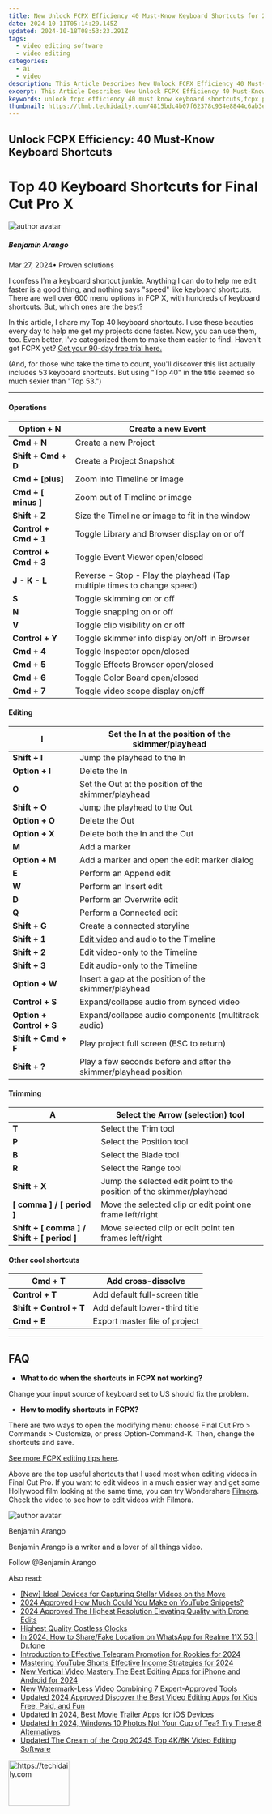 ```yaml
---
title: New Unlock FCPX Efficiency 40 Must-Know Keyboard Shortcuts for 2024
date: 2024-10-11T05:14:29.145Z
updated: 2024-10-18T08:53:23.291Z
tags: 
  - video editing software
  - video editing
categories: 
  - ai
  - video
description: This Article Describes New Unlock FCPX Efficiency 40 Must-Know Keyboard Shortcuts for 2024
excerpt: This Article Describes New Unlock FCPX Efficiency 40 Must-Know Keyboard Shortcuts for 2024
keywords: unlock fcpx efficiency 40 must know keyboard shortcuts,fcpx power user unlock 40 time saving keyboard shortcuts,top 40 keyboard shortcuts for final cut pro x,fcpx productivity hacks top 40 keyboard shortcuts for editors,streamline your workflow 40 essential fcpx keyboard shortcuts,fcpx power user top 40 keyboard shortcuts to boost your workflow,ai animation unlock fcpx efficiency 40 must know keyboard shortcuts
thumbnail: https://thmb.techidaily.com/4815bdc4b07f62378c934e8844c6ab3ed5ccd8bb0ecbd12c41105ddecee78795.jpg
---
```


## Unlock FCPX Efficiency: 40 Must-Know Keyboard Shortcuts

# Top 40 Keyboard Shortcuts for Final Cut Pro X

![author avatar](https://images.wondershare.com/filmora/article-images/benjamin-arango-author.jpg)

##### Benjamin Arango

 Mar 27, 2024• Proven solutions

I confess I'm a keyboard shortcut junkie. Anything I can do to help me edit faster is a good thing, and nothing says "speed" like keyboard shortcuts. There are well over 600 menu options in FCP X, with hundreds of keyboard shortcuts. But, which ones are the best?

In this article, I share my Top 40 keyboard shortcuts. I use these beauties every day to help me get my projects done faster. Now, you can use them, too. Even better, I've categorized them to make them easier to find. Haven't got FCPX yet? [Get your 90-day free trial here.](https://tools.techidaily.com/wondershare/filmora/download/)

(And, for those who take the time to count, you'll discover this list actually includes 53 keyboard shortcuts. But using "Top 40" in the title seemed so much sexier than "Top 53.")

---

#### Operations

| **Option + N**        | Create a new Event                                                      |
| --------------------- | ----------------------------------------------------------------------- |
| **Cmd + N**           | Create a new Project                                                    |
| **Shift + Cmd + D**   | Create a Project Snapshot                                               |
| **Cmd + \[plus\]**    | Zoom into Timeline or image                                             |
| **Cmd + \[ minus \]** | Zoom out of Timeline or image                                           |
| **Shift + Z**         | Size the Timeline or image to fit in the window                         |
| **Control + Cmd + 1** | Toggle Library and Browser display on or off                            |
| **Control + Cmd + 3** | Toggle Event Viewer open/closed                                         |
| **J - K - L**         | Reverse - Stop - Play the playhead (Tap multiple times to change speed) |
| **S**                 | Toggle skimming on or off                                               |
| **N**                 | Toggle snapping on or off                                               |
| **V**                 | Toggle clip visibility on or off                                        |
| **Control + Y**       | Toggle skimmer info display on/off in Browser                           |
| **Cmd + 4**           | Toggle Inspector open/closed                                            |
| **Cmd + 5**           | Toggle Effects Browser open/closed                                      |
| **Cmd + 6**           | Toggle Color Board open/closed                                          |
| **Cmd + 7**           | Toggle video scope display on/off                                       |

#### Editing

| **I**                    | Set the In at the position of the skimmer/playhead                                    |
| ------------------------ | ------------------------------------------------------------------------------------- |
| **Shift + I**            | Jump the playhead to the In                                                           |
| **Option + I**           | Delete the In                                                                         |
| **O**                    | Set the Out at the position of the skimmer/playhead                                   |
| **Shift + O**            | Jump the playhead to the Out                                                          |
| **Option + O**           | Delete the Out                                                                        |
| **Option + X**           | Delete both the In and the Out                                                        |
| **M**                    | Add a marker                                                                          |
| **Option + M**           | Add a marker and open the edit marker dialog                                          |
| **E**                    | Perform an Append edit                                                                |
| **W**                    | Perform an Insert edit                                                                |
| **D**                    | Perform an Overwrite edit                                                             |
| **Q**                    | Perform a Connected edit                                                              |
| **Shift + G**            | Create a connected storyline                                                          |
| **Shift + 1**            | [Edit video](https://tools.techidaily.com/wondershare/filmora/download/) and audio to the Timeline |
| **Shift + 2**            | Edit video-only to the Timeline                                                       |
| **Shift + 3**            | Edit audio-only to the Timeline                                                       |
| **Option + W**           | Insert a gap at the position of the skimmer/playhead                                  |
| **Control + S**          | Expand/collapse audio from synced video                                               |
| **Option + Control + S** | Expand/collapse audio components (multitrack audio)                                   |
| **Shift + Cmd + F**      | Play project full screen (ESC to return)                                              |
| **Shift + ?**            | Play a few seconds before and after the skimmer/playhead position                     |

#### Trimming

| **A**                                          | Select the Arrow (selection) tool                                    |
| ---------------------------------------------- | -------------------------------------------------------------------- |
| **T**                                          | Select the Trim tool                                                 |
| **P**                                          | Select the Position tool                                             |
| **B**                                          | Select the Blade tool                                                |
| **R**                                          | Select the Range tool                                                |
| **Shift + X**                                  | Jump the selected edit point to the position of the skimmer/playhead |
| **\[ comma \] / \[ period \]**                 | Move the selected clip or edit point one frame left/right            |
| **Shift + \[ comma \] / Shift + \[ period \]** | Move selected clip or edit point ten frames left/right               |

#### Other cool shortcuts

| **Cmd + T**             | Add cross-dissolve            |
| ----------------------- | ----------------------------- |
| **Control + T**         | Add default full-screen title |
| **Shift + Control + T** | Add default lower-third title |
| **Cmd + E**             | Export master file of project |

---

## FAQ

* **What to do when the shortcuts in FCPX not working?**

Change your input source of keyboard set to US should fix the problem.

* **How to modify shortcuts in FCPX?**

There are two ways to open the modifying menu: choose Final Cut Pro > Commands > Customize, or press Option-Command-K. Then, change the shortcuts and save.

[See more FCPX editing tips here](https://tools.techidaily.com/wondershare/filmora/download/).

Above are the top useful shortcuts that I used most when editing videos in Final Cut Pro. If you want to edit videos in a much easier way and get some Hollywood film looking at the same time, you can try Wondershare [Filmora](https://tools.techidaily.com/wondershare/filmora/download/). Check the video to see how to edit videos with Filmora.

![author avatar](https://images.wondershare.com/filmora/article-images/benjamin-arango-author.jpg)

Benjamin Arango

Benjamin Arango is a writer and a lover of all things video.

Follow @Benjamin Arango

<ins class="adsbygoogle"
      style="display:block"
      data-ad-client="ca-pub-7571918770474297"
      data-ad-slot="8358498916"
      data-ad-format="auto"
      data-full-width-responsive="true"></ins>

<span class="atpl-alsoreadstyle">Also read:</span>
<div><ul>
<li><a href="https://some-techniques.techidaily.com/new-ideal-devices-for-capturing-stellar-videos-on-the-move/"><u>[New] Ideal Devices for Capturing Stellar Videos on the Move</u></a></li>
<li><a href="https://youtube-stream.techidaily.com/2024-approved-how-much-could-you-make-on-youtube-snippets/"><u>2024 Approved How Much Could You Make on YouTube Snippets?</u></a></li>
<li><a href="https://some-skills.techidaily.com/2024-approved-the-highest-resolution-elevating-quality-with-drone-edits/"><u>2024 Approved The Highest Resolution Elevating Quality with Drone Edits</u></a></li>
<li><a href="https://extra-lessons.techidaily.com/highest-quality-costless-clocks/"><u>Highest Quality Costless Clocks</u></a></li>
<li><a href="https://location-social.techidaily.com/in-2024-how-to-sharefake-location-on-whatsapp-for-realme-11x-5g-drfone-by-drfone-virtual-android/"><u>In 2024, How to Share/Fake Location on WhatsApp for Realme 11X 5G | Dr.fone</u></a></li>
<li><a href="https://article-posts.techidaily.com/introduction-to-effective-telegram-promotion-for-rookies-for-2024/"><u>Introduction to Effective Telegram Promotion for Rookies for 2024</u></a></li>
<li><a href="https://youtube-docs.techidaily.com/ring-youtube-shorts-effective-income-strategies-for-2024/"><u>Mastering YouTube Shorts Effective Income Strategies for 2024</u></a></li>
<li><a href="https://ai-video-apps.techidaily.com/new-vertical-video-mastery-the-best-editing-apps-for-iphone-and-android-for-2024/"><u>New Vertical Video Mastery The Best Editing Apps for iPhone and Android for 2024</u></a></li>
<li><a href="https://ai-video-apps.techidaily.com/new-watermark-less-video-combining-7-expert-approved-tools/"><u>New Watermark-Less Video Combining 7 Expert-Approved Tools</u></a></li>
<li><a href="https://ai-video-apps.techidaily.com/updated-2024-approved-discover-the-best-video-editing-apps-for-kids-free-paid-and-fun/"><u>Updated 2024 Approved Discover the Best Video Editing Apps for Kids Free, Paid, and Fun</u></a></li>
<li><a href="https://ai-video-apps.techidaily.com/updated-in-2024-best-movie-trailer-apps-for-ios-devices/"><u>Updated In 2024, Best Movie Trailer Apps for iOS Devices</u></a></li>
<li><a href="https://ai-video-apps.techidaily.com/updated-in-2024-windows-10-photos-not-your-cup-of-tea-try-these-8-alternatives/"><u>Updated In 2024, Windows 10 Photos Not Your Cup of Tea? Try These 8 Alternatives</u></a></li>
<li><a href="https://ai-video-apps.techidaily.com/updated-the-cream-of-the-crop-2024s-top-4k8k-video-editing-software/"><u>Updated The Cream of the Crop 2024S Top 4K/8K Video Editing Software</u></a></li>
</ul></div>

<!-- affiliate ads begin -->
<a href="https://aligracehair.sjv.io/c/5597632/2135350/19272" target="_top" id="2135350">
  <img src="//a.impactradius-go.com/display-ad/19272-2135350" border="0" alt="https://techidaily.com" width="120" height="90"/>
</a>
<img height="0" width="0" src="https://aligracehair.sjv.io/i/5597632/2135350/19272" style="position:absolute;visibility:hidden;" border="0" />
<!-- affiliate ads end -->

